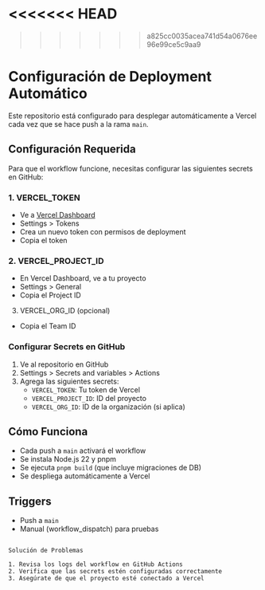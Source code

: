 <<<<<<< HEAD
=======
<!--
Resumen generado automáticamente.

.github/workflows/README.md

2025-09-13T06:20:07.353Z

——————————————————————————————
Archivo .md: README.md
Tamaño: 1430 caracteres, 49 líneas
Resumen básico generado automáticamente sin análisis de IA.
Contenido detectado basado en extensión y estructura básica.
-->
>>>>>>> a825cc0035acea741d54a0676ee96e99ce5c9aa9
>>>>>>>
# Configuración de Deployment Automático

Este repositorio está configurado para desplegar automáticamente a Vercel cada vez que se hace push a la rama `main`.

## Configuración Requerida

Para que el workflow funcione, necesitas configurar las siguientes secrets en GitHub:

### 1. VERCEL_TOKEN

- Ve a [Vercel Dashboard](https://vercel.com/dashboard)
- Settings > Tokens
- Crea un nuevo token con permisos de deployment
- Copia el token

### 2. VERCEL_PROJECT_ID

- En Vercel Dashboard, ve a tu proyecto
- Settings > General
- Copia el Project ID

3. VERCEL_ORG_ID (opcional)
- Copia el Team ID

### Configurar Secrets en GitHub

1. Ve al repositorio en GitHub
2. Settings > Secrets and variables > Actions
3. Agrega las siguientes secrets:
   - `VERCEL_TOKEN`: Tu token de Vercel
   - `VERCEL_PROJECT_ID`: ID del proyecto
   - `VERCEL_ORG_ID`: ID de la organización (si aplica)

## Cómo Funciona

- Cada push a `main` activará el workflow
- Se instala Node.js 22 y pnpm
- Se ejecuta `pnpm build` (que incluye migraciones de DB)
- Se despliega automáticamente a Vercel

## Triggers

- Push a `main`
- Manual (workflow_dispatch) para pruebas

```

Solución de Problemas

1. Revisa los logs del workflow en GitHub Actions
2. Verifica que las secrets estén configuradas correctamente
3. Asegúrate de que el proyecto esté conectado a Vercel
